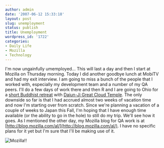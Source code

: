 ```yaml
---
author: admin
date: '2007-06-12 15:33:18'
layout: post
slug: unemployment
status: publish
title: Unemployment
wordpress_id: '1722'
categories:
- Daily Life
- Mozilla
- Technology
---
```


I'm now ungainfully umemployed... This will last a day and then I start
at Mozilla on Thursday morning. Today I did another goodbye lunch at
MobiTV and had my exit interview. I am going to miss a bunch of the
people that I worked with, especially my development team and a number
of my QA peers. I'll do a few days of work there and then R and I are
going to Ohio for a [short Buddhist
retreat](http://www.daiun-ji.org/inc/docs/june_retreat_schedule.pdf)
with [Daiun-Ji Great Cloud Temple](http://www.daiun-ji.org/). The only
downside so far is that I had accrued almost two weeks of vacation time
and now I'm starting over from scratch. Since we're planning a vacation
of a couple of weeks to Japan this Fall, I'm hoping that I have enough
time available (or the ability to go in the hole) to still do my trip.
We'll see how it goes. As I mentioned the other day, my Mozilla blog for
QA work is at
[http://blog.mozilla.com/al/](http://blog.mozilla.com/al/). I have no
specific plans for it yet but I'm sure that I'll be making use of it.

![Mozilla!!](http://www.arcanology.com/images/mozilla.png "Mozilla!!")
